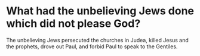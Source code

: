 # What had the unbelieving Jews done which did not please God?

The unbelieving Jews persecuted the churches in Judea, killed Jesus and the prophets, drove out Paul, and forbid Paul to speak to the Gentiles.
